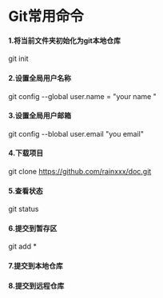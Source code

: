 # Git常用命令

#### 1.将当前文件夹初始化为git本地仓库

git init 

#### 2.设置全局用户名称

git config  --global user.name = "your name "

#### 3.设置全局用户邮箱

git config --blobal user.email "you email"

#### 4.下载项目

git clone https://github.com/rainxxx/doc.git

#### 5.查看状态

git status

#### 6.提交到暂存区

git add *

#### 7.提交到本地仓库



#### 8.提交到远程仓库